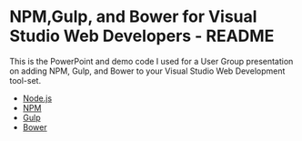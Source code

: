 # NPM,Gulp, and Bower for Visual Studio Web Developers - README #

This is the PowerPoint and demo code I used for a User Group presentation on adding NPM, Gulp, and Bower to your Visual Studio Web Development tool-set.

* [Node.js](https://nodejs.org)
* [NPM](https://www.npmjs.com)
* [Gulp](http://gulpjs.com)
* [Bower](http://bower.io)